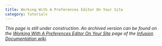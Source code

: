 ```yaml
---
title: Working With A Preferences Editor On Your Site
category: Tutorials
---
```


_This page is still under construction. An archived version can be found on the
[Working With A Preferences Editor On Your Site](https://fluidproject.atlassian.net/wiki/spaces/docs/pages/7079549/Working+With+A+Preferences+Editor+On+Your+Site)
page of the [Infusion Documentation wiki](https://fluidproject.atlassian.net/wiki/spaces/docs/overview)._
